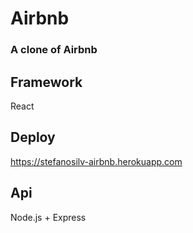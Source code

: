 # Airbnb
### A clone of Airbnb

## Framework

React

## Deploy 

https://stefanosilv-airbnb.herokuapp.com

## Api

Node.js + Express

